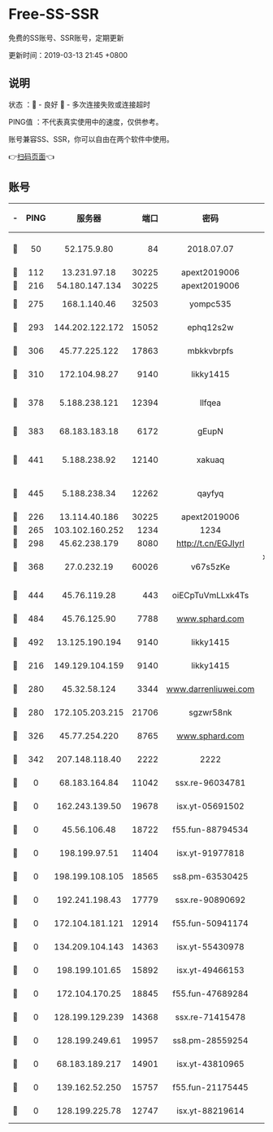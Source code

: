 # Free-SS-SSR

免费的SS账号、SSR账号，定期更新

更新时间：2019-03-13 21:45 +0800

## 说明

状态     ：🙂 - 良好 🙁 - 多次连接失败或连接超时

PING值   ：不代表真实使用中的速度，仅供参考。

账号兼容SS、SSR，你可以自由在两个软件中使用。

👉[扫码页面](https://liesauer.github.io/Free-SS-SSR/)👈

## 账号

|-|PING|服务器|端口|密码|加密方式|区域|
|:----:|:----:|:-----:|-----:|:----:|:----:|:----:|
|🙂|50|52.175.9.80|84|2018.07.07|chacha20-ietf-poly1305|HK|
|🙂|112|13.231.97.18|30225|apext2019006|chacha20|JP|
|🙂|216|54.180.147.134|30225|apext2019006|chacha20|KR|
|🙂|275|168.1.140.46|32503|yompc535|aes-256-cfb|AU|
|🙂|293|144.202.122.172|15052|ephq12s2w|aes-256-cfb|US|
|🙂|306|45.77.225.122|17863|mbkkvbrpfs|aes-256-cfb|GB|
|🙂|310|172.104.98.27|9140|likky1415|aes-256-cfb|JP|
|🙂|378|5.188.238.121|12394|llfqea|chacha20-ietf-poly1305|BR|
|🙂|383|68.183.183.18|6172|gEupN|aes-256-cfb|SG|
|🙂|441|5.188.238.92|12140|xakuaq|chacha20-ietf-poly1305|BR|
|🙂|445|5.188.238.34|12262|qayfyq|chacha20-ietf-poly1305|BR|
|🙂|226|13.114.40.186|30225|apext2019006|chacha20|JP|
|🙂|265|103.102.160.252|1234|1234|rc4-md5|JP|
|🙂|298|45.62.238.179|8080|http://t.cn/EGJIyrl|rc4-md5|CA|
|🙂|368|27.0.232.19|60026|v67s5zKe|xchacha20-ietf-poly1305|HK|
|🙂|444|45.76.119.28|443|oiECpTuVmLLxk4Ts|aes-256-cfb|AU|
|🙂|484|45.76.125.90|7788|www.sphard.com|aes-256-cfb|AU|
|🙂|492|13.125.190.194|9140|likky1415|aes-256-cfb|KR|
|🙁|216|149.129.104.159|9140|likky1415|aes-256-cfb|HK|
|🙁|280|45.32.58.124|3344|www.darrenliuwei.com|aes-256-cfb|JP|
|🙁|280|172.105.203.215|21706|sgzwr58nk|aes-256-cfb|JP|
|🙁|326|45.77.254.220|8765|www.sphard.com|aes-256-cfb|SG|
|🙁|342|207.148.118.40|2222|2222|aes-256-cfb|SG|
|🙁|0|68.183.164.84|11042|ssx.re-96034781|aes-256-cfb|US|
|🙁|0|162.243.139.50|19678|isx.yt-05691502|aes-256-cfb|US|
|🙁|0|45.56.106.48|18722|f55.fun-88794534|aes-256-cfb|US|
|🙁|0|198.199.97.51|11404|isx.yt-91977818|aes-256-cfb|US|
|🙁|0|198.199.108.105|18565|ss8.pm-63530425|aes-256-cfb|US|
|🙁|0|192.241.198.43|17779|ssx.re-90890692|aes-256-cfb|US|
|🙁|0|172.104.181.121|12914|f55.fun-50941174|aes-256-cfb|SG|
|🙁|0|134.209.104.143|14363|isx.yt-55430978|aes-256-cfb|SG|
|🙁|0|198.199.101.65|15892|isx.yt-49466153|aes-256-cfb|US|
|🙁|0|172.104.170.25|18845|f55.fun-47689284|aes-256-cfb|SG|
|🙁|0|128.199.129.239|14368|ssx.re-71415478|aes-256-cfb|SG|
|🙁|0|128.199.249.61|19957|ss8.pm-28559254|aes-256-cfb|SG|
|🙁|0|68.183.189.217|14901|isx.yt-43810965|aes-256-cfb|SG|
|🙁|0|139.162.52.250|15757|f55.fun-21175445|aes-256-cfb|SG|
|🙁|0|128.199.225.78|12747|isx.yt-88219614|aes-256-cfb|SG|

